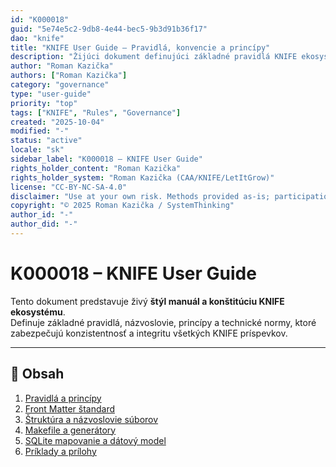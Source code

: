 ```yaml
---
id: "K000018"
guid: "5e74e5c2-9db8-4e44-bec5-9b3d91b36f17"
dao: "knife"
title: "KNIFE User Guide – Pravidlá, konvencie a princípy"
description: "Žijúci dokument definujúci základné pravidlá KNIFE ekosystému, Front Matter štandardy, formátovanie a validáciu."
author: "Roman Kazička"
authors: ["Roman Kazička"]
category: "governance"
type: "user-guide"
priority: "top"
tags: ["KNIFE", "Rules", "Governance"]
created: "2025-10-04"
modified: "-"
status: "active"
locale: "sk"
sidebar_label: "K000018 – KNIFE User Guide"
rights_holder_content: "Roman Kazička"
rights_holder_system: "Roman Kazička (CAA/KNIFE/LetItGrow)"
license: "CC-BY-NC-SA-4.0"
disclaimer: "Use at your own risk. Methods provided as-is; participation is voluntary and context-aware."
copyright: "© 2025 Roman Kazička / SystemThinking"
author_id: "-"
author_did: "-"
---
```

# K000018 – KNIFE User Guide

Tento dokument predstavuje živý **štýl manuál a konštitúciu KNIFE ekosystému**.  
Definuje základné pravidlá, názvoslovie, princípy a technické normy, ktoré zabezpečujú konzistentnosť a integritu všetkých KNIFE príspevkov.

---

## 🔖 Obsah
1. [Pravidlá a princípy](./01-KNIFE-Rules-and-Principles.md)
2. [Front Matter štandard](./02-KNIFES-FrontMatter-Standard.md)
3. [Štruktúra a názvoslovie súborov](./03-KNIFE-File-Structure-and-Naming.md)
4. [Makefile a generátory](./04-KNIFE-Makefile-and-Generation.md)
5. [SQLite mapovanie a dátový model](./05-KNIFE-Database-and-SQLite.md)
6. [Príklady a prílohy](./06-KNIFE-Appendix-Examples.md)